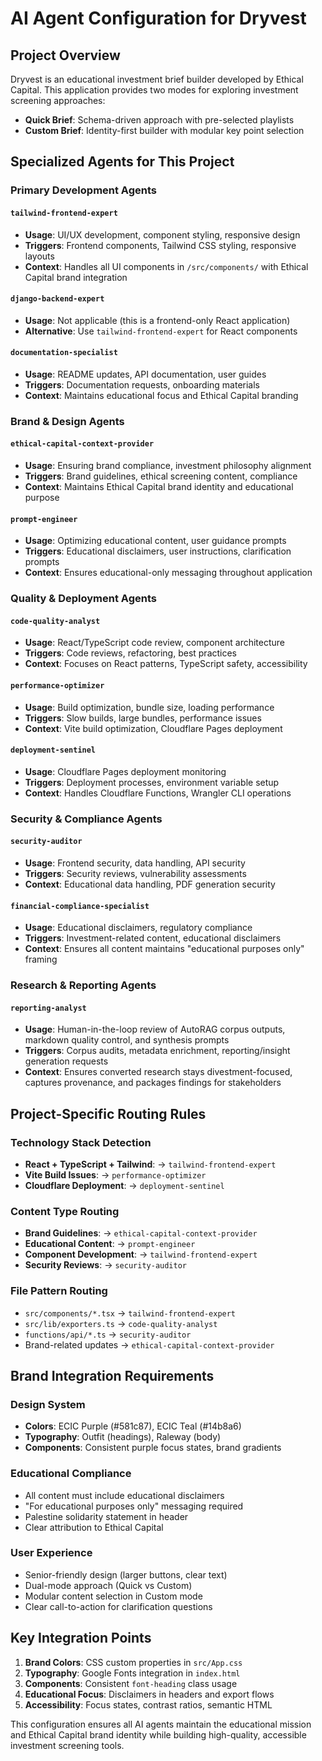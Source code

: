 # AI Agent Configuration for Dryvest

## Project Overview
Dryvest is an educational investment brief builder developed by Ethical Capital. This application provides two modes for exploring investment screening approaches:

- **Quick Brief**: Schema-driven approach with pre-selected playlists
- **Custom Brief**: Identity-first builder with modular key point selection

## Specialized Agents for This Project

### Primary Development Agents

#### **`tailwind-frontend-expert`**
- **Usage**: UI/UX development, component styling, responsive design
- **Triggers**: Frontend components, Tailwind CSS styling, responsive layouts
- **Context**: Handles all UI components in `/src/components/` with Ethical Capital brand integration

#### **`django-backend-expert`**
- **Usage**: Not applicable (this is a frontend-only React application)
- **Alternative**: Use `tailwind-frontend-expert` for React components

#### **`documentation-specialist`**
- **Usage**: README updates, API documentation, user guides
- **Triggers**: Documentation requests, onboarding materials
- **Context**: Maintains educational focus and Ethical Capital branding

### Brand & Design Agents

#### **`ethical-capital-context-provider`**
- **Usage**: Ensuring brand compliance, investment philosophy alignment
- **Triggers**: Brand guidelines, ethical screening content, compliance
- **Context**: Maintains Ethical Capital brand identity and educational purpose

#### **`prompt-engineer`**
- **Usage**: Optimizing educational content, user guidance prompts
- **Triggers**: Educational disclaimers, user instructions, clarification prompts
- **Context**: Ensures educational-only messaging throughout application

### Quality & Deployment Agents

#### **`code-quality-analyst`**
- **Usage**: React/TypeScript code review, component architecture
- **Triggers**: Code reviews, refactoring, best practices
- **Context**: Focuses on React patterns, TypeScript safety, accessibility

#### **`performance-optimizer`**
- **Usage**: Build optimization, bundle size, loading performance
- **Triggers**: Slow builds, large bundles, performance issues
- **Context**: Vite build optimization, Cloudflare Pages deployment

#### **`deployment-sentinel`**
- **Usage**: Cloudflare Pages deployment monitoring
- **Triggers**: Deployment processes, environment variable setup
- **Context**: Handles Cloudflare Functions, Wrangler CLI operations

### Security & Compliance Agents

#### **`security-auditor`**
- **Usage**: Frontend security, data handling, API security
- **Triggers**: Security reviews, vulnerability assessments
- **Context**: Educational data handling, PDF generation security

#### **`financial-compliance-specialist`**
- **Usage**: Educational disclaimers, regulatory compliance
- **Triggers**: Investment-related content, educational disclaimers
- **Context**: Ensures all content maintains "educational purposes only" framing

### Research & Reporting Agents

#### **`reporting-analyst`**
- **Usage**: Human-in-the-loop review of AutoRAG corpus outputs, markdown quality control, and synthesis prompts
- **Triggers**: Corpus audits, metadata enrichment, reporting/insight generation requests
- **Context**: Ensures converted research stays divestment-focused, captures provenance, and packages findings for stakeholders

## Project-Specific Routing Rules

### Technology Stack Detection
- **React + TypeScript + Tailwind**: → `tailwind-frontend-expert`
- **Vite Build Issues**: → `performance-optimizer`
- **Cloudflare Deployment**: → `deployment-sentinel`

### Content Type Routing
- **Brand Guidelines**: → `ethical-capital-context-provider`
- **Educational Content**: → `prompt-engineer`
- **Component Development**: → `tailwind-frontend-expert`
- **Security Reviews**: → `security-auditor`

### File Pattern Routing
- `src/components/*.tsx` → `tailwind-frontend-expert`
- `src/lib/exporters.ts` → `code-quality-analyst`
- `functions/api/*.ts` → `security-auditor`
- Brand-related updates → `ethical-capital-context-provider`

## Brand Integration Requirements

### Design System
- **Colors**: ECIC Purple (#581c87), ECIC Teal (#14b8a6)
- **Typography**: Outfit (headings), Raleway (body)
- **Components**: Consistent purple focus states, brand gradients

### Educational Compliance
- All content must include educational disclaimers
- "For educational purposes only" messaging required
- Palestine solidarity statement in header
- Clear attribution to Ethical Capital

### User Experience
- Senior-friendly design (larger buttons, clear text)
- Dual-mode approach (Quick vs Custom)
- Modular content selection in Custom mode
- Clear call-to-action for clarification questions

## Key Integration Points

1. **Brand Colors**: CSS custom properties in `src/App.css`
2. **Typography**: Google Fonts integration in `index.html`
3. **Components**: Consistent `font-heading` class usage
4. **Educational Focus**: Disclaimers in headers and export flows
5. **Accessibility**: Focus states, contrast ratios, semantic HTML

This configuration ensures all AI agents maintain the educational mission and Ethical Capital brand identity while building high-quality, accessible investment screening tools.

